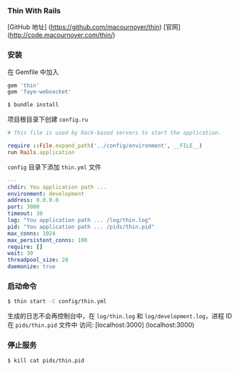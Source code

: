 ### Thin With Rails
[GitHub 地址] (https://github.com/macournoyer/thin)
[官网] (http://code.macournoyer.com/thin/)

### 安装
在 Gemfile 中加入
```ruby
gem 'thin'
gem 'faye-websocket'
```
```zsh
$ bundle install
```
项目根目录下创建 `config.ru`
```ruby
# This file is used by Rack-based servers to start the application.

require ::File.expand_path('../config/environment', __FILE__)
run Rails.application
```
`config` 目录下添加 `thin.yml` 文件
```yml
---
chdir: You application path ...
environment: development
address: 0.0.0.0
port: 3000
timeout: 30
log: "You application path ... /log/thin.log"
pid: "You application path ... /pids/thin.pid"
max_conns: 1024
max_persistent_conns: 100
require: []
wait: 30
threadpool_size: 20
daemonize: true
```

### 启动命令
```zsh
$ thin start -C config/thin.yml
```
生成的日志不会再控制台中，在 `log/thin.log` 和 `log/development.log`，进程 ID 在 `pids/thin.pid` 文件中
访问: [localhost:3000] (localhost:3000)

### 停止服务
```zsh
$ kill cat pids/thin.pid
```

